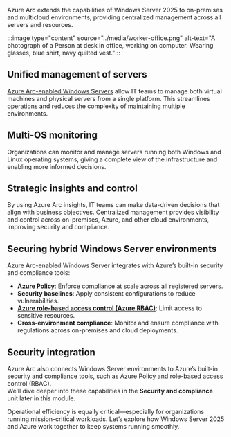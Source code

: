 Azure Arc extends the capabilities of Windows Server 2025 to on-premises and multicloud environments, providing centralized management across all servers and resources.

:::image type="content" source="../media/worker-office.png" alt-text="A photograph of a Person at desk in office, working on computer. Wearing glasses, blue shirt, navy quilted vest.":::

## Unified management of servers

[Azure Arc-enabled Windows Servers](https://learn.microsoft.com/azure/azure-arc/servers/overview) allow IT teams to manage both virtual machines and physical servers from a single platform. This streamlines operations and reduces the complexity of maintaining multiple environments.

## Multi-OS monitoring

Organizations can monitor and manage servers running both Windows and Linux operating systems, giving a complete view of the infrastructure and enabling more informed decisions.

## Strategic insights and control

By using Azure Arc insights, IT teams can make data-driven decisions that align with business objectives. Centralized management provides visibility and control across on-premises, Azure, and other cloud environments, improving security and compliance.

## Securing hybrid Windows Server environments

Azure Arc-enabled Windows Server integrates with Azure’s built-in security and compliance tools:

- **[Azure Policy](https://learn.microsoft.com/azure/governance/policy/overview)**: Enforce compliance at scale across all registered servers.
- **Security baselines**: Apply consistent configurations to reduce vulnerabilities.
- **[Azure role-based access control (Azure RBAC)](https://learn.microsoft.com/azure/role-based-access-control/overview)**: Limit access to sensitive resources.
- **Cross-environment compliance**: Monitor and ensure compliance with regulations across on-premises and cloud deployments.
 
## Security integration

Azure Arc also connects Windows Server environments to Azure’s built-in security and compliance tools, such as Azure Policy and role-based access control (RBAC).  
We’ll dive deeper into these capabilities in the **Security and compliance** unit later in this module.

Operational efficiency is equally critical—especially for organizations running mission-critical workloads. Let’s explore how Windows Server 2025 and Azure work together to keep systems running smoothly.